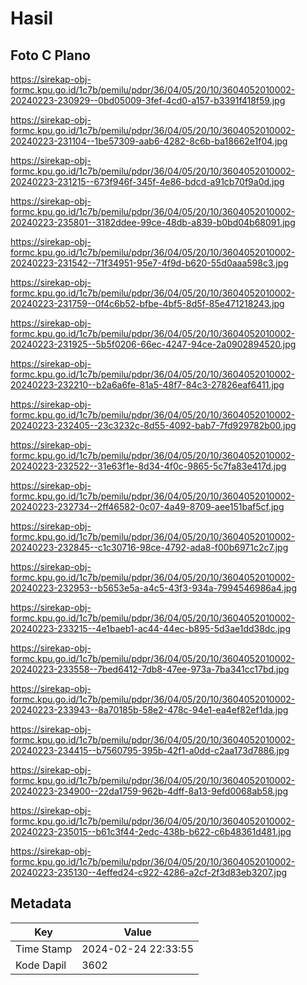 # Hasil

## Foto C Plano

https://sirekap-obj-formc.kpu.go.id/1c7b/pemilu/pdpr/36/04/05/20/10/3604052010002-20240223-230929--0bd05009-3fef-4cd0-a157-b3391f418f59.jpg

https://sirekap-obj-formc.kpu.go.id/1c7b/pemilu/pdpr/36/04/05/20/10/3604052010002-20240223-231104--1be57309-aab6-4282-8c6b-ba18662e1f04.jpg

https://sirekap-obj-formc.kpu.go.id/1c7b/pemilu/pdpr/36/04/05/20/10/3604052010002-20240223-231215--673f946f-345f-4e86-bdcd-a91cb70f9a0d.jpg

https://sirekap-obj-formc.kpu.go.id/1c7b/pemilu/pdpr/36/04/05/20/10/3604052010002-20240223-235801--3182ddee-99ce-48db-a839-b0bd04b68091.jpg

https://sirekap-obj-formc.kpu.go.id/1c7b/pemilu/pdpr/36/04/05/20/10/3604052010002-20240223-231542--71f34951-95e7-4f9d-b620-55d0aaa598c3.jpg

https://sirekap-obj-formc.kpu.go.id/1c7b/pemilu/pdpr/36/04/05/20/10/3604052010002-20240223-231759--0f4c6b52-bfbe-4bf5-8d5f-85e471218243.jpg

https://sirekap-obj-formc.kpu.go.id/1c7b/pemilu/pdpr/36/04/05/20/10/3604052010002-20240223-231925--5b5f0206-66ec-4247-94ce-2a0902894520.jpg

https://sirekap-obj-formc.kpu.go.id/1c7b/pemilu/pdpr/36/04/05/20/10/3604052010002-20240223-232210--b2a6a6fe-81a5-48f7-84c3-27826eaf6411.jpg

https://sirekap-obj-formc.kpu.go.id/1c7b/pemilu/pdpr/36/04/05/20/10/3604052010002-20240223-232405--23c3232c-8d55-4092-bab7-7fd929782b00.jpg

https://sirekap-obj-formc.kpu.go.id/1c7b/pemilu/pdpr/36/04/05/20/10/3604052010002-20240223-232522--31e63f1e-8d34-4f0c-9865-5c7fa83e417d.jpg

https://sirekap-obj-formc.kpu.go.id/1c7b/pemilu/pdpr/36/04/05/20/10/3604052010002-20240223-232734--2ff46582-0c07-4a49-8709-aee151baf5cf.jpg

https://sirekap-obj-formc.kpu.go.id/1c7b/pemilu/pdpr/36/04/05/20/10/3604052010002-20240223-232845--c1c30716-98ce-4792-ada8-f00b6971c2c7.jpg

https://sirekap-obj-formc.kpu.go.id/1c7b/pemilu/pdpr/36/04/05/20/10/3604052010002-20240223-232953--b5653e5a-a4c5-43f3-934a-7994546986a4.jpg

https://sirekap-obj-formc.kpu.go.id/1c7b/pemilu/pdpr/36/04/05/20/10/3604052010002-20240223-233215--4e1baeb1-ac44-44ec-b895-5d3ae1dd38dc.jpg

https://sirekap-obj-formc.kpu.go.id/1c7b/pemilu/pdpr/36/04/05/20/10/3604052010002-20240223-233558--7bed6412-7db8-47ee-973a-7ba341cc17bd.jpg

https://sirekap-obj-formc.kpu.go.id/1c7b/pemilu/pdpr/36/04/05/20/10/3604052010002-20240223-233943--8a70185b-58e2-478c-94e1-ea4ef82ef1da.jpg

https://sirekap-obj-formc.kpu.go.id/1c7b/pemilu/pdpr/36/04/05/20/10/3604052010002-20240223-234415--b7560795-395b-42f1-a0dd-c2aa173d7886.jpg

https://sirekap-obj-formc.kpu.go.id/1c7b/pemilu/pdpr/36/04/05/20/10/3604052010002-20240223-234900--22da1759-962b-4dff-8a13-9efd0068ab58.jpg

https://sirekap-obj-formc.kpu.go.id/1c7b/pemilu/pdpr/36/04/05/20/10/3604052010002-20240223-235015--b61c3f44-2edc-438b-b622-c6b48361d481.jpg

https://sirekap-obj-formc.kpu.go.id/1c7b/pemilu/pdpr/36/04/05/20/10/3604052010002-20240223-235130--4effed24-c922-4286-a2cf-2f3d83eb3207.jpg


## Metadata

| Key        | Value               |
| ---------- | ------------------- |
| Time Stamp | 2024-02-24 22:33:55 |
| Kode Dapil | 3602                |



